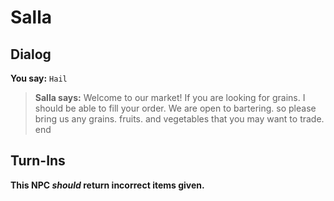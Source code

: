 # Salla


## Dialog

**You say:** `Hail`



>**Salla says:** Welcome to our market! If you are looking for grains. I should be able to fill your order.  We are open to bartering. so please bring us any grains. fruits. and vegetables that you may want to trade.
end



## Turn-Ins



**This NPC *should* return incorrect items given.**





